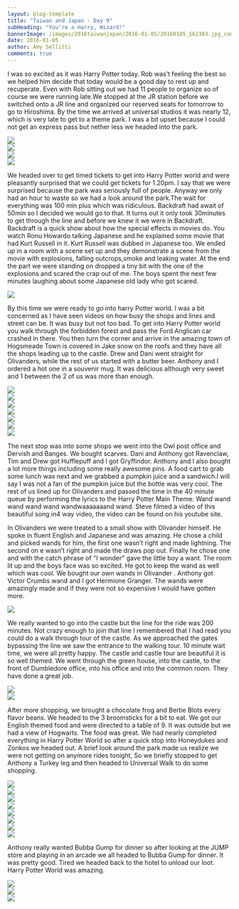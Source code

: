 ```yaml
---
layout: blog-template
title: "Taiwan and Japan - Day 9"
subHeading: "You're a Harry, Wizard!"
bannerImage: /images/2016taiwanjapan/2016-01-05/20160105_162303.jpg_compressed.JPEG
date: 2016-01-05
author: Amy Sellitti
comments: true
---
```


I was so excited as it was Harry Potter today. Rob was't feeling the best so we helped him decide that today would be a good day to rest up and recuperate. Even with Rob sitting out we had 11 people to organize so of course we were running late.We stopped at the JR station before we switched onto a JR line and organized our reserved seats for tomorrow to go to Hiroshima.  By the time we arrived at universal studios it was nearly 12, which is very late to get to a theme park. I was a bit upset because I could not get an express pass but nether less we headed into the park. 

<div class="center-image"><img src="/images/2016taiwanjapan/2016-01-05/DSC_0963.JPG_compressed.JPEG" /></div>
<div class="center-image"><img src="/images/2016taiwanjapan/2016-01-05/DSC_0989.JPG_compressed.JPEG" /></div>
<div class="center-image"><img src="/images/2016taiwanjapan/2016-01-05/IMG_3262.JPG_compressed.JPEG" /></div>
<div class="center-image"><img src="/images/2016taiwanjapan/2016-01-05/IMG_3265.JPG_compressed.JPEG" /></div>

We headed over to get timed tickets to get into Harry Potter world and were pleasantly surprised that we could get tickets for 1.20pm. I say that we were surprised because the park was seriously full of people. Anyway we only had an hour to waste so we had a look around the park.The wait for everything was 100 min plus which was ridiculous. Backdraft had await of 50min so I decided we would go to that. It turns out it only took 30minutes to get through the line and before we knew it we were in Backdraft. Backdraft is a quick show about how the special effects in movies do. You watch Ronu Howardo talking Japanese and he explained some movie that had Kurt Russell in it. Kurt Russell was dubbed in Japanese too.  We ended up in a room with a scene set up and they demonstrate a scene from the movie with explosions, falling outcrops,smoke and leaking water. At the end the part we were standing on dropped a tiny bit with the one of the explosions and scared the crap out of me. The boys spent the next few minutes laughing about some Japanese old lady who got scared. 

<div class="center-image"><img src="/images/2016taiwanjapan/2016-01-05/P1051104.JPG_compressed.JPEG" /></div>

By this time we were ready to go into harry Potter world. I was a bit concerned as I have seen videos on how busy the shops and lines and street can be. It was busy but not too bad. To get into Harry Potter world you walk through the forbidden forest and pass the Ford Anglican car crashed in there. You then turn the corner and arrive in the amazing town of Hogsmeade  Town is covered in Jake snow on the roofs and they have all the shops leading up to the castle. Drew and Dani went straight for Olivanders, while the rest of us started with a butter beer.  Anthony and I ordered a hot one in a souvenir mug. It was delicious although very sweet and 1 between the 2 of us was more than enough.

<div class="center-image"><img src="/images/2016taiwanjapan/2016-01-05/IMG_3281.JPG_compressed.JPEG" /></div>
<div class="center-image"><img src="/images/2016taiwanjapan/2016-01-05/IMG_3285.JPG_compressed.JPEG" /></div>
<div class="center-image"><img src="/images/2016taiwanjapan/2016-01-05/IMG_3291.JPG_compressed.JPEG" /></div>
<div class="center-image"><img src="/images/2016taiwanjapan/2016-01-05/IMG_3294.JPG_compressed.JPEG" /></div>
<div class="center-image"><img src="/images/2016taiwanjapan/2016-01-05/IMG_3296.JPG_compressed.JPEG" /></div>
<div class="center-image"><img src="/images/2016taiwanjapan/2016-01-05/IMG_3300.JPG_compressed.JPEG" /></div>
<div class="center-image"><img src="/images/2016taiwanjapan/2016-01-05/IMG_3317.JPG_compressed.JPEG" /></div>

The next stop was into some shops we went into the Owl post office and Dervish and Banges.  We bought scarves. Dani and Anthony got Ravenclaw, Tim and Drew got Hufflepuff and I got Gryffindor.  Anthony and I also bought a lot more things including some really awesome pins.  A food cart to grab some lunch was next and we grabbed a pumpkin juice and a sandwich.I will say I was not a fan of the pumpkin juice but the bottle was very cool. The rest of us lined up for Olivanders and passed the time in the 40 minute queue by performing the lyrics to the Harry Potter Main Theme: Wand wand wand wand wand wandwaaaaaaand wand. Steve filmed a video of this beautiful song in4 way video, the video can be found  on his youtube site.

In Olivanders we were treated to a small show with Olivander himself. He spoke in fluent English and Japanese and was amazing. He chose a child and picked wands for him, the first one wasn’t right and made lightning. The second on e wasn’t right and made the draws pop out.  Finally he chose one and with the catch phrase of "I wonder" gave the little boy a want. The room lit up and the boys face was so excited. He got to keep the wand as well which was cool. We bought our own wands in Olivander . Anthony got Victor Crumbs wand and I got Hermione Granger. The wands were amazingly made and if they were not so expensive I would have gotten more.  

<div class="center-image"><img src="/images/2016taiwanjapan/2016-01-05/IMG_3319.JPG_compressed.JPEG" /></div>

We really wanted to go into the castle  but the line for the ride was 200 minutes. Not crazy enough to join that line I remembered that I had read you could do a walk through tour of the castle. As we approached the gates bypassing the line we saw the entrance to the walking tour. 10 minute wait time, we were all pretty happy.  The castle and castle tour are beautiful it is so well themed. We went through the green house, into the castle, to the front of Dumbledore office, into his office and into the common room. They have done a great job. 

<div class="center-image"><img src="/images/2016taiwanjapan/2016-01-05/IMG_3332.JPG_compressed.JPEG" /></div>
<div class="center-image"><img src="/images/2016taiwanjapan/2016-01-05/IMG_3328.JPG_compressed.JPEG" /></div>

After more shopping, we brought a chocolate frog and Bertie Blots every flavor beans. We headed to the 3 broomsticks for a bit to eat. We got our English themed food and were directed to a table of 9. It was outside but we had a view of Hogwarts.  The food was great. We had nearly completed everything in Harry Potter World so after a quick stop into Honeydukes and Zonkos we headed out. A brief look around the park made us realize we were not getting on anymore rides tonight, So we briefly stopped to get Anthony a Turkey leg and then headed to Universal Walk to do some shopping.

<div class="center-image"><img src="/images/2016taiwanjapan/2016-01-05/IMG_3356.JPG_compressed.JPEG" /></div>
<div class="center-image"><img src="/images/2016taiwanjapan/2016-01-05/IMG_3362.JPG_compressed.JPEG" /></div>
<div class="center-image"><img src="/images/2016taiwanjapan/2016-01-05/IMG_3366.JPG_compressed.JPEG" /></div>
<div class="center-image"><img src="/images/2016taiwanjapan/2016-01-05/IMG_3368.JPG_compressed.JPEG" /></div>
<div class="center-image"><img src="/images/2016taiwanjapan/2016-01-05/IMG_3374.JPG_compressed.JPEG" /></div>
<div class="center-image"><img src="/images/2016taiwanjapan/2016-01-05/IMG_3376.JPG_compressed.JPEG" /></div>
<div class="center-image"><img src="/images/2016taiwanjapan/2016-01-05/20160105_162303.jpg_compressed.JPEG" /></div>

<div class="center-image"><img src="/images/2016taiwanjapan/2016-01-05/IMG_3380.JPG_compressed.JPEG" /></div>


Anthony really wanted Bubba Gump for dinner so after looking at the JUMP store and playing in an arcade we all headed to Bubba Gump for dinner. It was pretty good. Tired we headed back to the hotel to unload our loot. Harry Potter World was amazing.

<div class="center-image"><img src="/images/2016taiwanjapan/2016-01-05/IMG_20160105_183927.jpg_compressed.JPEG" /></div>
<div class="center-image"><img src="/images/2016taiwanjapan/2016-01-05/IMG_3395.JPG_compressed.JPEG" /></div>
<div class="center-image"><img src="/images/2016taiwanjapan/2016-01-05/IMG_3396.JPG_compressed.JPEG" /></div>
